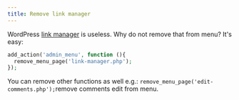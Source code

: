 ```yaml
---
title: Remove link manager
---
```


WordPress [link manager](http://codex.wordpress.org/Links_Manager) is useless. Why do not remove that from menu? It's easy:

```php
add_action('admin_menu', function (){
  remove_menu_page('link-manager.php');
});
```

You can remove other functions as well e.g.: `remove_menu_page('edit-comments.php');`remove comments edit from menu.
